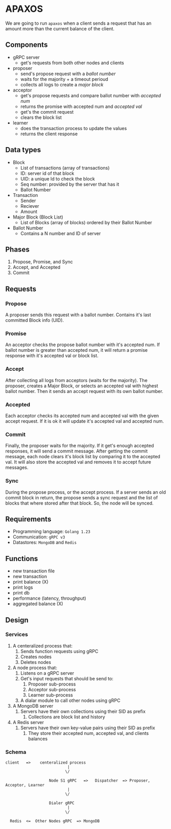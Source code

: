 # APAXOS

We are going to run `apaxos` when a client sends a request that has an amount more than the current balance of the client.

## Components

- gRPC server
  - get's requests from both other nodes and clients
- proposer
  - send's propose request with a _ballot number_
  - waits for the majority + a timeout perioud
  - collects all logs to create a _major block_
- acceptor
  - get's propose requests and compare ballot number with _accepted num_
  - returns the promise with accepted num and _accepted val_
  - get's the commit request
  - clears the block list
- learner
  - does the transaction process to update the values
  - returns the client response

## Data types

- Block
  - List of transactions (array of transactions)
  - ID: server id of that block
  - UID: a unique Id to check the block
  - Seq number: provided by the server that has it
  - Ballot Number
- Transaction
  - Sender
  - Reciever
  - Amount
- Major Block (Block List)
  - List of Blocks (array of blocks) ordered by their Ballot Number
- Ballot Number
  - Contains a N number and ID of server

## Phases

1. Propose, Promise, and Sync
2. Accept, and Accepted
3. Commit

## Requests

### Propose

A proposer sends this request with a ballot number. Contains it's last committed Block info (UID).

### Promise

An acceptor checks the propose ballot number with it's accepted num. If ballot number is greater than accepted num,
it will return a promise response with it's accepted val or block list.

### Accept

After collecting all logs from acceptors (waits for the majority). The proposer, creates a Major Block, or selects an accepted val with highest ballot number. Then it sends an accept request with its own ballot number.

### Accepted

Each acceptor checks its accepted num and accepted val with the given accept request. If it is ok it will update it's
accepted val and accepted num.

### Commit

Finally, the proposer waits for the majority. If it get's enough accepted responses, it will send a commit message.
After getting the commit message, each node clears it's block list by comparing it to the accepted val. It will also
store the accepted val and removes it to accept future messages.

### Sync

During the propose process, or the accept process. If a server sends an old commit block in return, the propose
sends a sync request and the list of blocks that where stored after that block. So, the node will be synced.

## Requirements

- Programming language: `Golang 1.23`
- Communication: `gRPC v3`
- Datastores: `MongoDB` and `Redis`

## Functions

- new transaction file
- new transaction
- print balance (X)
- print logs
- print db
- performance (latency, throughput)
- aggregated balance (X)

## Design

### Services

1. A centeralized process that:
   1. Sends function requests using gRPC
   2. Creates nodes
   3. Deletes nodes
2. A node process that:
   1. Listens on a gRPC server
   2. Get's input requests that should be send to:
      1. Proposer sub-process
      2. Acceptor sub-process
      3. Learner sub-process
   3. A dialar module to call other nodes using gRPC
3. A MongoDB server
   1. Servers have their own collections using their SID as prefix
      1. Collections are block list and history
4. A Redis server
   1. Servers have their own key-value pairs using their SID as prefix
      1. They store their accepted num, accepted val, and clients balances

### Schema

```
client   =>    centeralized process
                           |
                          \/

                   Node S1 gRPC   =>   Dispatcher  => Proposer, Acceptor, Learner
                           |
                          \/

                   Dialer gRPC
                           |
                          \/

  Redis  <=  Other Nodes gRPC  => MongoDB
```
